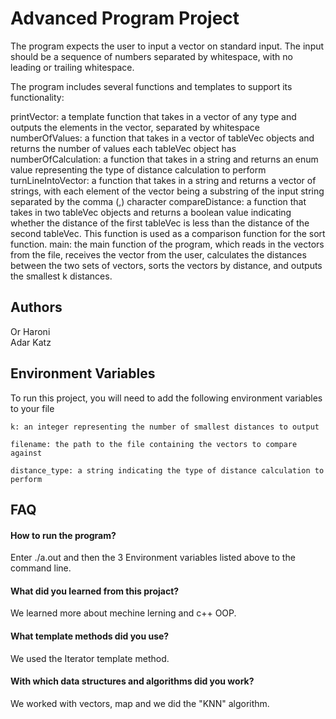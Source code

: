 # Advanced Program Project 


The program expects the user to input a vector on standard input. The input should be a sequence of numbers separated by whitespace, with no leading or trailing whitespace.

The program includes several functions and templates to support its functionality:

printVector: a template function that takes in a vector of any type and outputs the elements in the vector, separated by whitespace
numberOfValues: a function that takes in a vector of tableVec objects and returns the number of values each tableVec object has
numberOfCalculation: a function that takes in a string and returns an enum value representing the type of distance calculation to perform
turnLineIntoVector: a function that takes in a string and returns a vector of strings, with each element of the vector being a substring of the input string separated by the comma (,) character
compareDistance: a function that takes in two tableVec objects and returns a boolean value indicating whether the distance of the first tableVec is less than the distance of the second tableVec. This function is used as a comparison function for the sort function.
main: the main function of the program, which reads in the vectors from the file, receives the vector from the user, calculates the distances between the two sets of vectors, sorts the vectors by distance, and outputs the smallest k distances.


## Authors
Or Haroni\
Adar Katz


## Environment Variables

To run this project, you will need to add the following environment variables to your file

`k: an integer representing the number of smallest distances to output`

`filename: the path to the file containing the vectors to compare against`

`distance_type: a string indicating the type of distance calculation to perform`

## FAQ

#### How to run the program?

Enter ./a.out and then the 3 Environment variables listed above to the command line.

#### What did you learned from this projact?

We learned more about mechine lerning and c++ OOP.

#### What template methods did you use?

We used the Iterator template method.

#### With which data structures and algorithms did you work?

We worked with vectors, map and we did the "KNN" algorithm.


